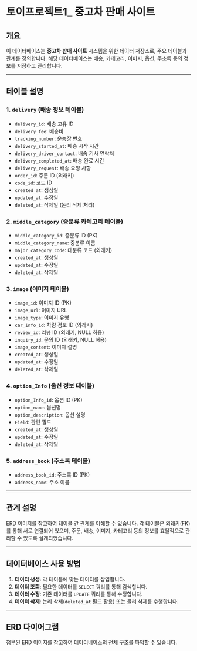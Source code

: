 # 토이프로젝트1_ 중고차 판매 사이트

## 개요
이 데이터베이스는 **중고차 판매 사이트** 시스템을 위한 데이터 저장소로, 주요 테이블과 관계를 정의합니다. 해당 데이터베이스는 배송, 카테고리, 이미지, 옵션, 주소록 등의 정보를 저장하고 관리합니다.

---

## 테이블 설명

### 1. `delivery` (배송 정보 테이블)
- `delivery_id`: 배송 고유 ID
- `delivery_fee`: 배송비
- `tracking_number`: 운송장 번호
- `delivery_started_at`: 배송 시작 시간
- `delivery_driver_contact`: 배송 기사 연락처
- `delivery_completed_at`: 배송 완료 시간
- `delivery_request`: 배송 요청 사항
- `order_id`: 주문 ID (외래키)
- `code_id`: 코드 ID
- `created_at`: 생성일
- `updated_at`: 수정일
- `deleted_at`: 삭제일 (논리 삭제 처리)

### 2. `middle_category` (중분류 카테고리 테이블)
- `middle_category_id`: 중분류 ID (PK)
- `middle_category_name`: 중분류 이름
- `major_category_code`: 대분류 코드 (외래키)
- `created_at`: 생성일
- `updated_at`: 수정일
- `deleted_at`: 삭제일

### 3. `image` (이미지 테이블)
- `image_id`: 이미지 ID (PK)
- `image_url`: 이미지 URL
- `image_type`: 이미지 유형
- `car_info_id`: 차량 정보 ID (외래키)
- `review_id`: 리뷰 ID (외래키, NULL 허용)
- `inquiry_id`: 문의 ID (외래키, NULL 허용)
- `image_content`: 이미지 설명
- `created_at`: 생성일
- `updated_at`: 수정일
- `deleted_at`: 삭제일

### 4. `option_Info` (옵션 정보 테이블)
- `option_Info_id`: 옵션 ID (PK)
- `option_name`: 옵션명
- `option_description`: 옵션 설명
- `Field`: 관련 필드
- `created_at`: 생성일
- `updated_at`: 수정일
- `deleted_at`: 삭제일

### 5. `address_book` (주소록 테이블)
- `address_book_id`: 주소록 ID (PK)
- `address_name`: 주소 이름

---

## 관계 설명
ERD 이미지를 참고하여 테이블 간 관계를 이해할 수 있습니다. 각 테이블은 외래키(FK)를 통해 서로 연결되어 있으며, 주문, 배송, 이미지, 카테고리 등의 정보를 효율적으로 관리할 수 있도록 설계되었습니다.

---

## 데이터베이스 사용 방법
1. **데이터 생성**: 각 테이블에 맞는 데이터를 삽입합니다.
2. **데이터 조회**: 필요한 데이터를 `SELECT` 쿼리를 통해 검색합니다.
3. **데이터 수정**: 기존 데이터를 `UPDATE` 쿼리를 통해 수정합니다.
4. **데이터 삭제**: 논리 삭제(`deleted_at` 필드 활용) 또는 물리 삭제를 수행합니다.

---

## ERD 다이어그램
첨부된 ERD 이미지를 참고하여 데이터베이스의 전체 구조를 파악할 수 있습니다.

